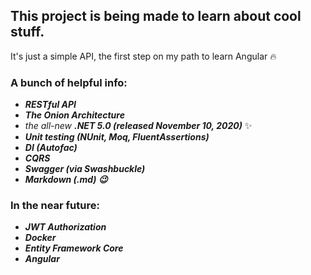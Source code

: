 This project is being made to learn about cool stuff.
---------------------------------------------------------------------------------------
It's just a simple API, the first step on my path to learn Angular :fire:


### A bunch of helpful info:<br/>
 - ***RESTful API***
 - ***The Onion Architecture***
 - *the all-new* ***.NET 5.0 (released November 10, 2020)*** ✨
 - ***Unit testing (NUnit, Moq, FluentAssertions)***
 - ***DI (Autofac)*** 
 - ***CQRS***
 - ***Swagger (via Swashbuckle)***
 - ***Markdown (.md) :wink:***
 
 ### In the near future:
 - ***JWT Authorization***
 - ***Docker***
 - ***Entity Framework Core***
 - ***Angular***
